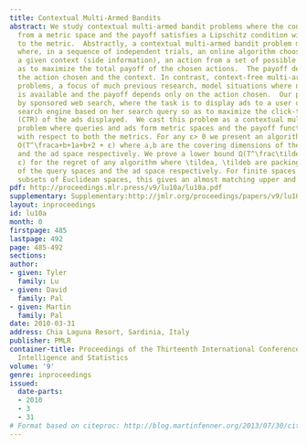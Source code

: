 ```yaml
---
title: Contextual Multi-Armed Bandits
abstract: We study contextual multi-armed bandit problems where the context comes
  from a metric space and the payoff satisfies a Lipschitz condition with respect
  to the metric.  Abstractly, a contextual multi-armed bandit problem models a situation
  where, in a sequence of independent trials, an online algorithm chooses, based on
  a given context (side information), an action from a set of possible actions so
  as to maximize the total payoff of the chosen actions.  The payoff depends on both
  the action chosen and the context. In contrast, context-free multi-armed bandit
  problems, a focus of much previous research, model situations where no side information
  is available and the payoff depends only on the action chosen.  Our problem is motivated
  by sponsored web search, where the task is to display ads to a user of an Internet
  search engine based on her search query so as to maximize the click-through rate
  (CTR) of the ads displayed.  We cast this problem as a contextual multi-armed bandit
  problem where queries and ads form metric spaces and the payoff function is Lipschitz
  with respect to both the metrics. For any ε> 0 we present an algorithm with regret
  O(T^\fraca+b+1a+b+2 + ε) where a,b are the covering dimensions of the query space
  and the ad space respectively. We prove a lower bound Ω(T^\frac\tildea+\tildeb+1\tildea+\tildeb+2
  ε) for the regret of any algorithm where \tildea, \tildeb are packing dimensions
  of the query spaces and the ad space respectively. For finite spaces or convex bounded
  subsets of Euclidean spaces, this gives an almost matching upper and lower bound.
pdf: http://proceedings.mlr.press/v9/lu10a/lu10a.pdf
supplementary: Supplementary:http://jmlr.org/proceedings/papers/v9/lu10a/lu10aSupple.pdf
layout: inproceedings
id: lu10a
month: 0
firstpage: 485
lastpage: 492
page: 485-492
sections: 
author:
- given: Tyler
  family: Lu
- given: David
  family: Pal
- given: Martin
  family: Pal
date: 2010-03-31
address: Chia Laguna Resort, Sardinia, Italy
publisher: PMLR
container-title: Proceedings of the Thirteenth International Conference on Artificial
  Intelligence and Statistics
volume: '9'
genre: inproceedings
issued:
  date-parts:
  - 2010
  - 3
  - 31
# Format based on citeproc: http://blog.martinfenner.org/2013/07/30/citeproc-yaml-for-bibliographies/
---
```


